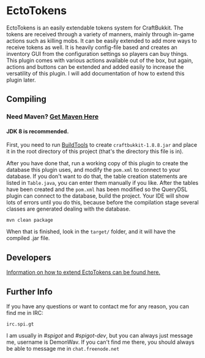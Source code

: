EctoTokens
==========

EctoTokens is an easily extendable tokens system for CraftBukkit. The tokens are received through a variety of manners,
mainly through in-game actions such as killing mobs. It can be easily extended to add more ways to receive tokens as
well. It is heavily config-file based and creates an inventory GUI from the configuration settings so players can buy
things. This plugin comes with various actions available out of the box, but again, actions and buttons can be extended
and added easily to increase the versatility of this plugin. I will add documentation of how to extend this plugin
later.

Compiling
---------

### Need Maven? [Get Maven Here](http://maven.apache.org/download.cgi)

#### JDK 8 is recommended.

First, you need to run [BuildTools](https://www.spigotmc.org/wiki/buildtools/) to create `craftbukkit-1.8.8.jar` and
place it in the root directory of this project (that's the directory this file is in).

After you have done that, run a working copy of this plugin to create the database this plugin uses, and modify the
`pom.xml` to connect to your database. If you don't want to do that, the table creation statements are listed in
`Table.java`, you can enter them manually if you like. After the tables have been created and the `pom.xml` has been
modified so the QueryDSL plugin can connect to the database, build the project. Your IDE will show lots of errors until
you do this, because before the compilation stage several classes are generated dealing with the database.

`mvn clean package`

When that is finished, look in the `target/` folder, and it will have the compiled .jar file.

Developers
----------

[Information on how to extend EctoTokens can be found here.](extending.md)

Further Info
------------

If you have any questions or want to contact me for any reason, you can find me in IRC:

`irc.spi.gt`

I am usually in *#spigot* and *#spigot-dev*, but you can always just message me, username is DemonWav.
If you can't  find me there, you should always be able to message me in `chat.freenode.net`
